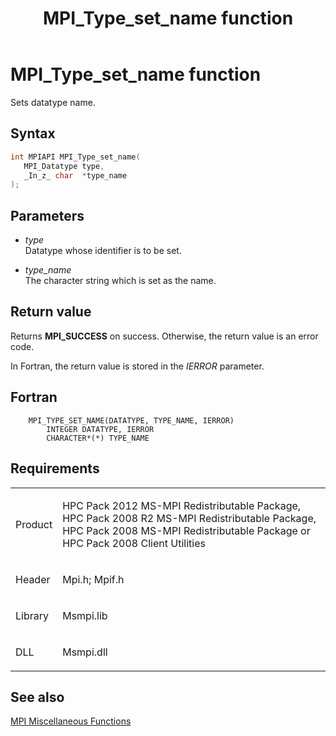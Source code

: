 ﻿---
title: MPI_Type_set_name function
TOCTitle: MPI_Type_set_name function
ms:assetid: af95499c-d3c7-4efe-a38f-da5c1a5ddc20
ms:mtpsurl: https://msdn.microsoft.com/en-us/library/Dn520580(v=VS.85)
ms:contentKeyID: 59361051
ms.date: 03/28/2018
mtps_version: v=VS.85
f1_keywords:
- MPI_TYPE_SET_NAME
- mpif/MPI_Type_set_name
- mpi/MPI_TYPE_SET_NAME
dev_langs:
- C++
- C
---

# MPI\_Type\_set\_name function

Sets datatype name.

## Syntax

``` c++
int MPIAPI MPI_Type_set_name(
   MPI_Datatype type,
   _In_z_ char  *type_name
);
```

## Parameters

  - *type*  
    Datatype whose identifier is to be set.

  - *type\_name*  
    The character string which is set as the name.

## Return value

Returns **MPI\_SUCCESS** on success. Otherwise, the return value is an error code.

In Fortran, the return value is stored in the *IERROR* parameter.

## Fortran

``` FORTRAN
    MPI_TYPE_SET_NAME(DATATYPE, TYPE_NAME, IERROR)
        INTEGER DATATYPE, IERROR
        CHARACTER*(*) TYPE_NAME
```

## Requirements

<table>
<colgroup>
<col/>
<col/>
</colgroup>
<tbody>
<tr class="odd">
<td><p>Product</p></td>
<td><p>HPC Pack 2012 MS-MPI Redistributable Package, HPC Pack 2008 R2 MS-MPI Redistributable Package, HPC Pack 2008 MS-MPI Redistributable Package or HPC Pack 2008 Client Utilities</p></td>
</tr>
<tr class="even">
<td><p>Header</p></td>
<td>Mpi.h;
Mpif.h</td>
</tr>
<tr class="odd">
<td><p>Library</p></td>
<td>Msmpi.lib</td>
</tr>
<tr class="even">
<td><p>DLL</p></td>
<td>Msmpi.dll</td>
</tr>
</tbody>
</table>


## See also

[MPI Miscellaneous Functions](mpi-miscellaneous-functions.md)

